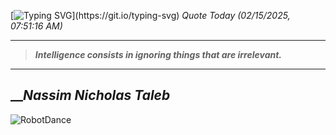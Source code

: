 [![Typing SVG](https://readme-typing-svg.herokuapp.com?font=Press+Start+2P&color=C2F784&size=35&width=900&height=100&lines=Hello+World%2C+I'm+Hung+!)](https://git.io/typing-svg) 
_Quote Today (02/15/2025, 07:51:16 AM)_
___
>**_Intelligence consists in ignoring things that are irrelevant._**
___

## __**_Nassim Nicholas Taleb_**

![RobotDance](src/assets/images/robot-dancing-dribble.gif?style=center)
